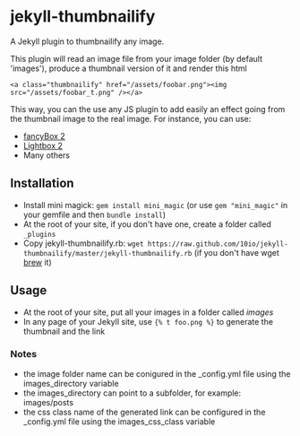 # jekyll-thumbnailify


A Jekyll plugin to thumbnailify any image.

This plugin will read an image file from your image folder (by default 'images'), produce a thumbnail version of it and render this html
```
<a class="thumbnailify" href="/assets/foobar.png"><img src="/assets/foobar_t.png" /></a>
```

This way, you can the use any JS plugin to add easily an effect going from the thumbnail image to the real image.
For instance, you can use:

* [fancyBox 2](http://fancyapps.com/fancybox/)
* [Lightbox 2](http://lokeshdhakar.com/projects/lightbox2/)
* Many others

## Installation
* Install mini magick: `gem install mini_magic` (or use `gem "mini_magic"` in your gemfile and then `bundle install`)
* At the root of your site, if you don't have one, create a folder called `_plugins`
* Copy jekyll-thumbnailify.rb: `wget https://raw.github.com/10io/jekyll-thumbnailify/master/jekyll-thumbnailify.rb` (if you don't have wget [brew](http://mxcl.github.com/homebrew/) it)

## Usage
* At the root of your site, put all your images in a folder called _images_
* In any page of your Jekyll site, use `{% t foo.png %}` to generate the thumbnail and the link

### Notes
* the image folder name can be conigured in the \_config.yml file using the images\_directory variable
* the images\_directory can point to a subfolder, for example: images/posts
* the css class name of the generated link can be configured in the \_config.yml file using the images\_css\_class variable